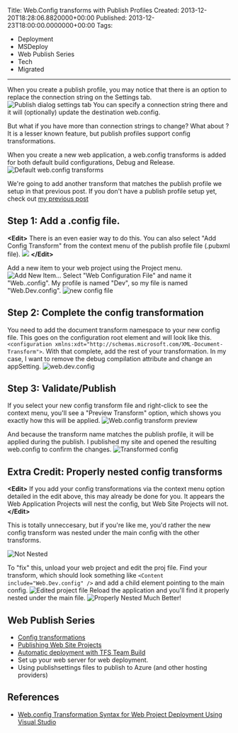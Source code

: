 Title: Web.Config transforms with Publish Profiles
Created: 2013-12-20T18:28:06.8820000+00:00
Published: 2013-12-23T18:00:00.0000000+00:00
Tags: 
 - Deployment
 - MSDeploy
 - Web Publish Series
 - Tech
 - Migrated
---
When you create a publish profile, you may notice that there is an option to replace the connection string on the Settings tab.
![Publish dialog settings tab](/content/images/2013/Dec/PublishSettings.PNG)
You can specify a connection string there and it will (optionally) update the destination web.config.

But what if you have more than connection strings to change? What about <appSettings>? It is a lesser known feature, but publish profiles support config transformations.

When you create a new web application, a web.config transforms is added for both default build configurations, Debug and Release.
![Default web.config transforms](/content/images/2013/Dec/DefaultConfigTransforms.PNG)

We're going to add another transform that matches the publish profile we setup in that previous post. If you don't have a publish profile setup yet, check out [my previous post](http://awaitwisdom.com/intro-to-web-publish-profiles/)
## Step 1: Add a .config file.
**&lt;Edit&gt;**
There is an even easier way to do this. You can also select "Add Config Transform" from the context menu of the publish profile file (.pubxml file).
![](/content/images/2014/Jan/AddConfigTransform.PNG)
**&lt;/Edit&gt;**

Add a new item to your web project using the Project menu.
![Add New Item...](/content/images/2013/Dec/AddNewItem.PNG)
Select "Web Configuration File" and name it "Web.<publish profile name>.config". My profile is named "Dev", so my file is named "Web.Dev.config".
![new config file](/content/images/2013/Dec/AddNewConfig.PNG)

## Step 2: Complete the config transformation
You need to add the document transform namespace to your new config file. This goes on the configuration root element and will look like this. `<configuration xmlns:xdt="http://schemas.microsoft.com/XML-Document-Transform">`. With that complete, add the rest of your transformation. In my case, I want to remove the debug compilation attribute and change an appSetting.
![web.dev.config](/content/images/2013/Dec/web_dev_config.png)

## Step 3: Validate/Publish
If you select your new config transform file and right-click to see the context menu, you'll see a "Preview Transform" option, which shows you exactly how this will be applied.
![Web.config transform preview](/content/images/2013/Dec/TransformPreview.png)

And because the transform name matches the publish profile, it will be applied during the publish. I published my site and opened the resulting web.config to confirm the changes.
![Transformed config](/content/images/2013/Dec/TransformedConfig.png)

## Extra Credit: Properly nested config transforms
**&lt;Edit&gt;**
If you add your config transformations via the context menu option detailed in the edit above, this may already be done for you. It appears the Web Application Projects will nest the config, but Web Site Projects will not.
**&lt;/Edit&gt;**

This is totally unneccesary, but if you're like me, you'd rather the new config transform was nested under the main config with the other transforms.

![Not Nested](/content/images/2013/Dec/NotNested.png)

To "fix" this, unload your web project and edit the proj file. Find your transform, which should look something like `<Content include="Web.Dev.config" />` and add a child <DependentUpon> element pointing to the main config.
![Edited project file](/content/images/2013/Dec/EditedProject.png)
Reload the application and you'll find it properly nested under the main file.
![Properly Nested](/content/images/2013/Dec/nested.png)
Much Better!

## Web Publish Series
+ [Config transformations](http://awaitwisdom.com/publish-profile-config-transform/) 
+ [Publishing Web Site Projects](http://awaitwisdom.com/publishing-website-projects)
+ [Automatic deployment with TFS Team Build](http://awaitwisdom.com/automatic-web-deployment-with-tfs-team-build)
+ Set up your web server for web deployment.
+ Using publishsettings files to publish to Azure (and other hosting providers)

## References
* [Web.config Transformation Syntax for Web Project Deployment Using Visual Studio](http://msdn.microsoft.com/en-us/library/dd465326.aspx)